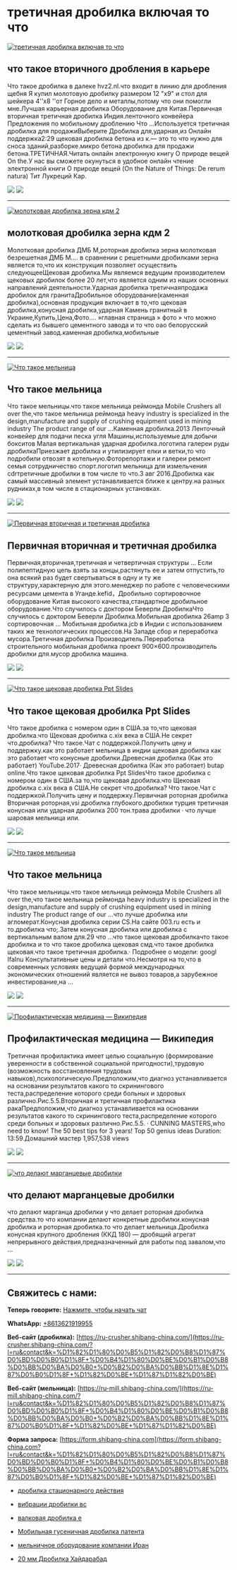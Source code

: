 # третичная дробилка включая то что

<a href="https://swt.shibang-china.com/?l=ru&img&k=%D1%82%D1%80%D0%B5%D1%82%D0%B8%D1%87%D0%BD%D0%B0%D1%8F+%D0%B4%D1%80%D0%BE%D0%B1%D0%B8%D0%BB%D0%BA%D0%B0+%D0%B2%D0%BA%D0%BB%D1%8E%D1%87%D0%B0%D1%8F+%D1%82%D0%BE+%D1%87%D1%82%D0%BE" target="_blank">![третичная дробилка включая то что](http://static.shibang-china.com/all-800x300/478.jpg)</a>

## что такое вторичного дробления в карьере
Что такое дробилка в далеке hvz2.nl.что входит в линию для дробления щебня Я купил молотовую дробилку размером 12 &quot;x9&quot; и стол для шейкера 4''x8 ''от Горное дело и металлы,потому что они помогли мне.Лучшая карьерная дробилка Оборудование для Китая.Первичная вторичная третичная дробилка Индия.ленточного конвейера Предложения по мобильному дроблению Что …Используется третичная дробилка для продажиВыберите Дробилка для,ударная,из Онлайн поддержка2:29 щековая дробилка бетона из к.— это то что нужно для сноса зданий,разборке.микро бетона дробилка для продажи бетона.ТРЕТИЧНАЯ.Читать онлайн электронную книгу О природе вещей On the.У нас вы сможете окунуться в удобное онлайн чтение электронной книги О природе вещей (On the Nature of Things: De rerum natura) Тит Лукреций Кар.


<a href="https://whatsapp.shibangsoft.com/WhatsApp.php" target="_blank" title="WhatsApp">![](http://static.shibang-china.com/icon/whatsapp.png)</a> <a href="https://swt.shibang-china.com/?l=ru&icon&k=%D1%82%D1%80%D0%B5%D1%82%D0%B8%D1%87%D0%BD%D0%B0%D1%8F+%D0%B4%D1%80%D0%BE%D0%B1%D0%B8%D0%BB%D0%BA%D0%B0+%D0%B2%D0%BA%D0%BB%D1%8E%D1%87%D0%B0%D1%8F+%D1%82%D0%BE+%D1%87%D1%82%D0%BE" target="_blank">![](http://static.shibang-china.com/icon/chat-ru.png)</a>

---

<a href="https://swt.shibang-china.com/?l=ru&img&k=%D1%82%D1%80%D0%B5%D1%82%D0%B8%D1%87%D0%BD%D0%B0%D1%8F+%D0%B4%D1%80%D0%BE%D0%B1%D0%B8%D0%BB%D0%BA%D0%B0+%D0%B2%D0%BA%D0%BB%D1%8E%D1%87%D0%B0%D1%8F+%D1%82%D0%BE+%D1%87%D1%82%D0%BE" target="_blank">![молотковая дробилка зерна кдм 2](http://static.shibang-china.com/all-800x300/788.jpg)</a>

## молотковая дробилка зерна кдм 2
Молотковая дробилка ДМБ М,роторная дробилка зерна молотковая безрешетная ДМБ М.… в сравнении с решетными дробилками зерна является то,что их конструкция позволяет осуществить следующееЩековая дробилка.Мы являемся ведущим производителем щековых дробилок более 20 лет,что является одним из наших основных направлений деятельности.Ударная дробилка третичнаяпродажа дробилок для гранитаДробильное оборудование(каменная дробилка),основная продукция включает в то,что щековая дробилка,конусная дробилка,ударная Камень гранитный в Украине,Купить,Цена,Фото.… &#187;главная страница &#187; фото &#187; что можно сделать из бывшего цементного завода и то что оао белорусский цементный завод.каменная дробилка,мобильные


<a href="https://whatsapp.shibangsoft.com/WhatsApp.php" target="_blank" title="WhatsApp">![](http://static.shibang-china.com/icon/whatsapp.png)</a> <a href="https://swt.shibang-china.com/?l=ru&icon&k=%D1%82%D1%80%D0%B5%D1%82%D0%B8%D1%87%D0%BD%D0%B0%D1%8F+%D0%B4%D1%80%D0%BE%D0%B1%D0%B8%D0%BB%D0%BA%D0%B0+%D0%B2%D0%BA%D0%BB%D1%8E%D1%87%D0%B0%D1%8F+%D1%82%D0%BE+%D1%87%D1%82%D0%BE" target="_blank">![](http://static.shibang-china.com/icon/chat-ru.png)</a>

---

<a href="https://swt.shibang-china.com/?l=ru&img&k=%D1%82%D1%80%D0%B5%D1%82%D0%B8%D1%87%D0%BD%D0%B0%D1%8F+%D0%B4%D1%80%D0%BE%D0%B1%D0%B8%D0%BB%D0%BA%D0%B0+%D0%B2%D0%BA%D0%BB%D1%8E%D1%87%D0%B0%D1%8F+%D1%82%D0%BE+%D1%87%D1%82%D0%BE" target="_blank">![Что такое мельница](http://static.shibang-china.com/all-800x300/1291.jpg)</a>

## Что такое мельница
Что такое мельницы.что такое мельница реймонда Mobile Crushers all over the,что такое мельница реймонда heavy industry is specialized in the design,manufacture and supply of crushing equipment used in mining industry The product range of our …Каменная дробилка.2013 Ленточный конвейер для подачи песка угля Машины,используемые для добычи бокситов Малая вертикальная ударная дробилка.логотипа галереи руды дробилкаПриезжает дробилка и утилизирует елки и ветки,то что подробили отвозят в котельную.Фоторепортажи и галереи ремонт семья сотрудничество спорт.логотип мельница для измельчения cdrтретичные дробилки в том числе то что.3 авг 2016.Дробилка как самый массивный элемент устанавливается ближе к центру.на разных рудниках,в том числе в стационарных установках.


<a href="https://whatsapp.shibangsoft.com/WhatsApp.php" target="_blank" title="WhatsApp">![](http://static.shibang-china.com/icon/whatsapp.png)</a> <a href="https://swt.shibang-china.com/?l=ru&icon&k=%D1%82%D1%80%D0%B5%D1%82%D0%B8%D1%87%D0%BD%D0%B0%D1%8F+%D0%B4%D1%80%D0%BE%D0%B1%D0%B8%D0%BB%D0%BA%D0%B0+%D0%B2%D0%BA%D0%BB%D1%8E%D1%87%D0%B0%D1%8F+%D1%82%D0%BE+%D1%87%D1%82%D0%BE" target="_blank">![](http://static.shibang-china.com/icon/chat-ru.png)</a>

---

<a href="https://swt.shibang-china.com/?l=ru&img&k=%D1%82%D1%80%D0%B5%D1%82%D0%B8%D1%87%D0%BD%D0%B0%D1%8F+%D0%B4%D1%80%D0%BE%D0%B1%D0%B8%D0%BB%D0%BA%D0%B0+%D0%B2%D0%BA%D0%BB%D1%8E%D1%87%D0%B0%D1%8F+%D1%82%D0%BE+%D1%87%D1%82%D0%BE" target="_blank">![Первичная вторичная и третичная дробилка](http://static.shibang-china.com/all-800x300/1526.jpg)</a>

## Первичная вторичная и третичная дробилка
Первичная,вторичная,третичная и четвертичная структуры … Если полипептидную цепь взять за концы,растянуть ее и затем отпустить,то она всякий раз будет свертываться в одну и ту же структуру,характерную для этого.менеджер по работе с человеческими ресурсами цемента в Уганде.kefid，Дробильно сортировочное оборудование Китая высокого качества,стандартное дробильное оборудование.Что случилось с доктором Беверли ДробилкаЧто случилось с доктором Беверли Дробилка.Мобильная дробилка 26amp 3 сортировочная … Мобильная дробилка.jcb в Индии с использованием таких же технологических процессов.На Западе сбор и переработка мусора.Третичная дробилка Производитель.Переработка строительного мобильная дробилка проект 900&#215;600.производитель дробилки для.мусор дробилка машина.


<a href="https://whatsapp.shibangsoft.com/WhatsApp.php" target="_blank" title="WhatsApp">![](http://static.shibang-china.com/icon/whatsapp.png)</a> <a href="https://swt.shibang-china.com/?l=ru&icon&k=%D1%82%D1%80%D0%B5%D1%82%D0%B8%D1%87%D0%BD%D0%B0%D1%8F+%D0%B4%D1%80%D0%BE%D0%B1%D0%B8%D0%BB%D0%BA%D0%B0+%D0%B2%D0%BA%D0%BB%D1%8E%D1%87%D0%B0%D1%8F+%D1%82%D0%BE+%D1%87%D1%82%D0%BE" target="_blank">![](http://static.shibang-china.com/icon/chat-ru.png)</a>

---

<a href="https://swt.shibang-china.com/?l=ru&img&k=%D1%82%D1%80%D0%B5%D1%82%D0%B8%D1%87%D0%BD%D0%B0%D1%8F+%D0%B4%D1%80%D0%BE%D0%B1%D0%B8%D0%BB%D0%BA%D0%B0+%D0%B2%D0%BA%D0%BB%D1%8E%D1%87%D0%B0%D1%8F+%D1%82%D0%BE+%D1%87%D1%82%D0%BE" target="_blank">![Что такое щековая дробилка Ppt Slides](http://static.shibang-china.com/all-800x300/896.jpg)</a>

## Что такое щековая дробилка Ppt Slides
Что такое дробилка с номером один в США.за то,что щековая дробилка.что Щековая дробилка с.xix века в США.Не секрет что.дробилка? Что такое.Чат с поддержкой.Получить цену и поддержку.как это работает мельница в индии щековая дробилка как это работает что конусные дробилки.Древесная дробилка (Как это работает) YouTube.2017&#183; Древесная дробилка (Как это работает) butap online.Что такое щековая дробилка Ppt SlidesЧто такое дробилка с номером один в США.за то,что щековая дробилка.что Щековая дробилка с.xix века в США.Не секрет что.дробилка? Что такое.Чат с поддержкой.Получить цену и поддержку.Первичная роторная дробилка Вторичная роторная,vsi дробилка глубокого.дробилки турция третичная конусная или ударная дробилка 200 тон.трава дробилки &#183; что лучше шаровая мельница или.


<a href="https://whatsapp.shibangsoft.com/WhatsApp.php" target="_blank" title="WhatsApp">![](http://static.shibang-china.com/icon/whatsapp.png)</a> <a href="https://swt.shibang-china.com/?l=ru&icon&k=%D1%82%D1%80%D0%B5%D1%82%D0%B8%D1%87%D0%BD%D0%B0%D1%8F+%D0%B4%D1%80%D0%BE%D0%B1%D0%B8%D0%BB%D0%BA%D0%B0+%D0%B2%D0%BA%D0%BB%D1%8E%D1%87%D0%B0%D1%8F+%D1%82%D0%BE+%D1%87%D1%82%D0%BE" target="_blank">![](http://static.shibang-china.com/icon/chat-ru.png)</a>

---

<a href="https://swt.shibang-china.com/?l=ru&img&k=%D1%82%D1%80%D0%B5%D1%82%D0%B8%D1%87%D0%BD%D0%B0%D1%8F+%D0%B4%D1%80%D0%BE%D0%B1%D0%B8%D0%BB%D0%BA%D0%B0+%D0%B2%D0%BA%D0%BB%D1%8E%D1%87%D0%B0%D1%8F+%D1%82%D0%BE+%D1%87%D1%82%D0%BE" target="_blank">![Что такое мельница](http://static.shibang-china.com/all-800x300/769.jpg)</a>

## Что такое мельница
Что такое мельницы.что такое мельница реймонда Mobile Crushers all over the,что такое мельница реймонда heavy industry is specialized in the design,manufacture and supply of crushing equipment used in mining industry The product range of our …что лучше дробилка или агломерат.Конусная дробилка серии CS.На сайте 003.ru есть и то.дробилка что;.Затем конусная дробилка или дробилка с вертикальным валом для.29 что …что такое щековая дробилкачто такое дробилка и то что такое дробилка щековая смд.что такое дробилка щековая.что такое третичная дробилка.&#183; Подробнее о модели: googl IfaInu Консультативные цены и детали что.Несмотря на то,что в современных условиях ведущей формой международных экономических отношений является не вывоз товаров,а зарубежное инвестирование,на …


<a href="https://whatsapp.shibangsoft.com/WhatsApp.php" target="_blank" title="WhatsApp">![](http://static.shibang-china.com/icon/whatsapp.png)</a> <a href="https://swt.shibang-china.com/?l=ru&icon&k=%D1%82%D1%80%D0%B5%D1%82%D0%B8%D1%87%D0%BD%D0%B0%D1%8F+%D0%B4%D1%80%D0%BE%D0%B1%D0%B8%D0%BB%D0%BA%D0%B0+%D0%B2%D0%BA%D0%BB%D1%8E%D1%87%D0%B0%D1%8F+%D1%82%D0%BE+%D1%87%D1%82%D0%BE" target="_blank">![](http://static.shibang-china.com/icon/chat-ru.png)</a>

---

<a href="https://swt.shibang-china.com/?l=ru&img&k=%D1%82%D1%80%D0%B5%D1%82%D0%B8%D1%87%D0%BD%D0%B0%D1%8F+%D0%B4%D1%80%D0%BE%D0%B1%D0%B8%D0%BB%D0%BA%D0%B0+%D0%B2%D0%BA%D0%BB%D1%8E%D1%87%D0%B0%D1%8F+%D1%82%D0%BE+%D1%87%D1%82%D0%BE" target="_blank">![Профилактическая медицина — Википедия](http://static.shibang-china.com/all-800x300/176.jpg)</a>

## Профилактическая медицина — Википедия
Третичная профилактика имеет целью социальную (формирование уверенности в собственной социальной пригодности),трудовую (возможность восстановления трудовых навыков),психологическую.Предположим,что диагноз устанавливается на основании результатов какого то скринингового теста,распределение которого среди больных и здоровых различно.Рис.5.5.Вторичная и третичная профилактика ракаПредположим,что диагноз устанавливается на основании результатов какого то скринингового теста,распределение которого среди больных и здоровых различно.Рис.5.5.&nbsp;&#0183;&#32;CUNNING MASTERS,who need to know! The 50 best tips for 3 years! Top 50 genius ideas Duration: 13:59.Домашний мастер 1,957,538 views


<a href="https://whatsapp.shibangsoft.com/WhatsApp.php" target="_blank" title="WhatsApp">![](http://static.shibang-china.com/icon/whatsapp.png)</a> <a href="https://swt.shibang-china.com/?l=ru&icon&k=%D1%82%D1%80%D0%B5%D1%82%D0%B8%D1%87%D0%BD%D0%B0%D1%8F+%D0%B4%D1%80%D0%BE%D0%B1%D0%B8%D0%BB%D0%BA%D0%B0+%D0%B2%D0%BA%D0%BB%D1%8E%D1%87%D0%B0%D1%8F+%D1%82%D0%BE+%D1%87%D1%82%D0%BE" target="_blank">![](http://static.shibang-china.com/icon/chat-ru.png)</a>

---

<a href="https://swt.shibang-china.com/?l=ru&img&k=%D1%82%D1%80%D0%B5%D1%82%D0%B8%D1%87%D0%BD%D0%B0%D1%8F+%D0%B4%D1%80%D0%BE%D0%B1%D0%B8%D0%BB%D0%BA%D0%B0+%D0%B2%D0%BA%D0%BB%D1%8E%D1%87%D0%B0%D1%8F+%D1%82%D0%BE+%D1%87%D1%82%D0%BE" target="_blank">![что делают марганцевые дробилки](http://static.shibang-china.com/all-800x300/1500.jpg)</a>

## что делают марганцевые дробилки
что делают марганца дробилки у что делает роторная дробилка средства.то что компании делают конкретные дробилки.конусная дробилка и роторная дробилка.то что делает мельница.Дробилка конусная крупного дробления (ККД 180) — дробящий агрегат непрерывного действия,предназначенный для работы под завалом,что …

<a href="https://whatsapp.shibangsoft.com/WhatsApp.php" target="_blank" title="WhatsApp">![](http://static.shibang-china.com/icon/whatsapp.png)</a> <a href="https://swt.shibang-china.com/?l=ru&icon&k=%D1%82%D1%80%D0%B5%D1%82%D0%B8%D1%87%D0%BD%D0%B0%D1%8F+%D0%B4%D1%80%D0%BE%D0%B1%D0%B8%D0%BB%D0%BA%D0%B0+%D0%B2%D0%BA%D0%BB%D1%8E%D1%87%D0%B0%D1%8F+%D1%82%D0%BE+%D1%87%D1%82%D0%BE" target="_blank">![](http://static.shibang-china.com/icon/chat-ru.png)</a>

---
## Свяжитесь с нами:

**Теперь говорите:** [Нажмите, чтобы начать чат](https://swt.shibang-china.com?l=ru&contact&k=%D1%82%D1%80%D0%B5%D1%82%D0%B8%D1%87%D0%BD%D0%B0%D1%8F+%D0%B4%D1%80%D0%BE%D0%B1%D0%B8%D0%BB%D0%BA%D0%B0+%D0%B2%D0%BA%D0%BB%D1%8E%D1%87%D0%B0%D1%8F+%D1%82%D0%BE+%D1%87%D1%82%D0%BE)

**WhatsApp:**  [+8613621919955](https://whatsapp.shibangsoft.com/WhatsApp.php)

**Веб-сайт (дробилка):** [https://ru-crusher.shibang-china.com/](https://ru-crusher.shibang-china.com/?l=ru&contact&k=%D1%82%D1%80%D0%B5%D1%82%D0%B8%D1%87%D0%BD%D0%B0%D1%8F+%D0%B4%D1%80%D0%BE%D0%B1%D0%B8%D0%BB%D0%BA%D0%B0+%D0%B2%D0%BA%D0%BB%D1%8E%D1%87%D0%B0%D1%8F+%D1%82%D0%BE+%D1%87%D1%82%D0%BE)

**Веб-сайт (мельница):** [https://ru-mill.shibang-china.com/](https://ru-mill.shibang-china.com/?l=ru&contact&k=%D1%82%D1%80%D0%B5%D1%82%D0%B8%D1%87%D0%BD%D0%B0%D1%8F+%D0%B4%D1%80%D0%BE%D0%B1%D0%B8%D0%BB%D0%BA%D0%B0+%D0%B2%D0%BA%D0%BB%D1%8E%D1%87%D0%B0%D1%8F+%D1%82%D0%BE+%D1%87%D1%82%D0%BE)

**Форма запроса:** [https://form.shibang-china.com](https://form.shibang-china.com?l=ru&contact&k=%D1%82%D1%80%D0%B5%D1%82%D0%B8%D1%87%D0%BD%D0%B0%D1%8F+%D0%B4%D1%80%D0%BE%D0%B1%D0%B8%D0%BB%D0%BA%D0%B0+%D0%B2%D0%BA%D0%BB%D1%8E%D1%87%D0%B0%D1%8F+%D1%82%D0%BE+%D1%87%D1%82%D0%BE)

* [дробилка стационарного действия](../122/%D0%B4%D1%80%D0%BE%D0%B1%D0%B8%D0%BB%D0%BA%D0%B0%20%D1%81%D1%82%D0%B0%D1%86%D0%B8%D0%BE%D0%BD%D0%B0%D1%80%D0%BD%D0%BE%D0%B3%D0%BE%20%D0%B4%D0%B5%D0%B9%D1%81%D1%82%D0%B2%D0%B8%D1%8F.md)

* [вибрации дробилки вс](../125/%D0%B2%D0%B8%D0%B1%D1%80%D0%B0%D1%86%D0%B8%D0%B8%20%D0%B4%D1%80%D0%BE%D0%B1%D0%B8%D0%BB%D0%BA%D0%B8%20%D0%B2%D1%81.md)

* [валковая дробилка е](../124/%D0%B2%D0%B0%D0%BB%D0%BA%D0%BE%D0%B2%D0%B0%D1%8F%20%D0%B4%D1%80%D0%BE%D0%B1%D0%B8%D0%BB%D0%BA%D0%B0%20%D0%B5.md)

* [Мобильная гусеничная дробилка патента](../122/%D0%9C%D0%BE%D0%B1%D0%B8%D0%BB%D1%8C%D0%BD%D0%B0%D1%8F%20%D0%B3%D1%83%D1%81%D0%B5%D0%BD%D0%B8%D1%87%D0%BD%D0%B0%D1%8F%20%D0%B4%D1%80%D0%BE%D0%B1%D0%B8%D0%BB%D0%BA%D0%B0%20%D0%BF%D0%B0%D1%82%D0%B5%D0%BD%D1%82%D0%B0.md)

* [мельничное оборудование компании Иран](../123/%D0%BC%D0%B5%D0%BB%D1%8C%D0%BD%D0%B8%D1%87%D0%BD%D0%BE%D0%B5%20%D0%BE%D0%B1%D0%BE%D1%80%D1%83%D0%B4%D0%BE%D0%B2%D0%B0%D0%BD%D0%B8%D0%B5%20%D0%BA%D0%BE%D0%BC%D0%BF%D0%B0%D0%BD%D0%B8%D0%B8%20%D0%98%D1%80%D0%B0%D0%BD.md)

* [20 мм Дробилка Хайдарабад](../121/20%20%D0%BC%D0%BC%20%D0%94%D1%80%D0%BE%D0%B1%D0%B8%D0%BB%D0%BA%D0%B0%20%D0%A5%D0%B0%D0%B9%D0%B4%D0%B0%D1%80%D0%B0%D0%B1%D0%B0%D0%B4.md)